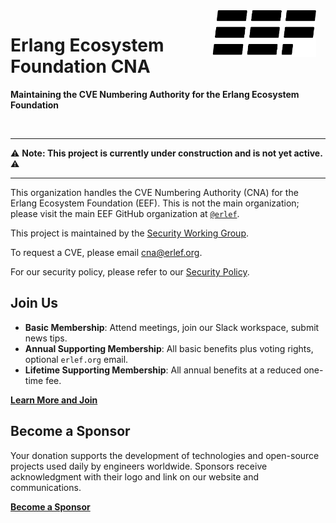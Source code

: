 <picture style="margin-right: 15px; float: right;">
  <source
    media="(prefers-color-scheme: dark)"
    srcset="assets/erlef-logo-dark.svg"
    width="170px"
    align="right"
  />
  <source
    media="(prefers-color-scheme: light)"
    srcset="assets/erlef-logo-light.svg"
    width="170px"
    align="right"
  />
  <img
    src="assets/erlef-logo-light.svg"
    alt="Erlang Ecosystem Foundation Logo"
    width="170px"
    align="right"
  />
</picture>

# Erlang Ecosystem Foundation CNA

**Maintaining the CVE Numbering Authority for the Erlang Ecosystem Foundation**

<br clear="left"/>

---

:warning: **Note: This project is currently under construction and is not yet active.** :warning:

---

This organization handles the CVE Numbering Authority (CNA) for the Erlang Ecosystem Foundation (EEF). This is not the main organization; please visit the main EEF GitHub organization at [`@erlef`](https://github.com/erlef).

This project is maintained by the [Security Working Group](https://erlef.org/wg/security).

<!-- TODO: Put Correct Email -->
To request a CVE, please email [cna@erlef.org](mailto:cna@erlef.org).

<!-- TODO: Put link to policy -->
For our security policy, please refer to our [Security Policy](#).

## Join Us

- **Basic Membership**: Attend meetings, join our Slack workspace, submit news tips.
- **Annual Supporting Membership**: All basic benefits plus voting rights, optional `erlef.org` email.
- **Lifetime Supporting Membership**: All annual benefits at a reduced one-time fee.

[**Learn More and Join**](https://members.erlef.org/join-us)

## Become a Sponsor

Your donation supports the development of technologies and open-source projects used daily by engineers worldwide. Sponsors receive acknowledgment with their logo and link on our website and communications.

[**Become a Sponsor**](https://erlef.org/sponsors#become-a-sponsor)